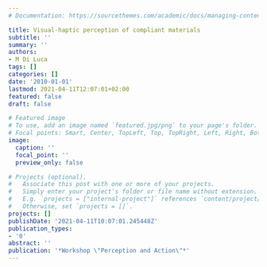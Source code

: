 ```yaml
---
# Documentation: https://sourcethemes.com/academic/docs/managing-content/

title: Visual-haptic perception of compliant materials
subtitle: ''
summary: ''
authors:
- M Di Luca
tags: []
categories: []
date: '2010-01-01'
lastmod: 2021-04-11T12:07:01+02:00
featured: false
draft: false

# Featured image
# To use, add an image named `featured.jpg/png` to your page's folder.
# Focal points: Smart, Center, TopLeft, Top, TopRight, Left, Right, BottomLeft, Bottom, BottomRight.
image:
  caption: ''
  focal_point: ''
  preview_only: false

# Projects (optional).
#   Associate this post with one or more of your projects.
#   Simply enter your project's folder or file name without extension.
#   E.g. `projects = ["internal-project"]` references `content/project/deep-learning/index.md`.
#   Otherwise, set `projects = []`.
projects: []
publishDate: '2021-04-11T10:07:01.245448Z'
publication_types:
- '0'
abstract: ''
publication: '*Workshop \"Perception and Action\"*'
---
```

